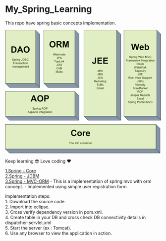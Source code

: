 # My_Spring_Learning
This repo have spring basic concepts implementation.



![pic](spring.png)



Keep learning :sunglasses: Love coding :heart:


[1.Spring - Core](https://github.com/kannatj/My_Spring_Learning/tree/master/Spring-JDBC)
<br/>
[2.Spring - JDBM](https://github.com/kannatj/My_Spring_Learning/tree/master/Spring-core)
<br/>
[3.Spring - MVC-ORM](https://github.com/kannatj/My_Spring_Learning/tree/master/Springmvcorm)
       - This is a implementation of spring mvc with orm concept.
       - Implemented using simple user registration form.
<br/>


Implementation steps:
<br/>
       1. Download the source code.
       <br/>
       2. Import into eclipse.
       <br/>
       3. Cross verify dependency version in pom.xml.
       <br/>
       4. Create table in your DB and cross check DB connectivity details in dispatcher-servlet.xml
       <br/>
       5. Start the server (ex : Tomcat).
       <br/>
       6. Use any browser to view the application in action.
